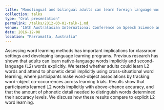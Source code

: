 ```yaml
---
title: "Monolingual and bilingual adults can learn foreign language words implicitly."
collection: talks
type: "Oral presentation"
permalink: /talks/2012-03-01-talk-1.md
venue: '16th Australasian International Conference on Speech Science and Technology'
date: 2016-12-08
location: "Parramatta, Australia"
---
```


Assessing word learning methods has important implications for classroom settings and developing language learning programs. Previous research has shown that adults can learn native-language words implicitly and second-language (L2) words explicitly. We tested whether adults could learn L2 words and attend to phonetic detail implicitly using cross-situational word learning, where participants make word-object associations by tracking word-object co-occurrences across learning trials. Results show that participants learned L2 words implicitly with above-chance accuracy, and that the amount of phonetic detail needed to distinguish words determined their accuracy levels. We discuss how these results compare to explicit L2 word learning.
